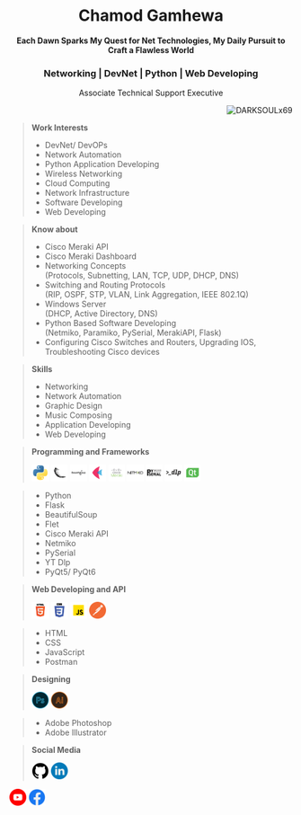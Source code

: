 <h1 align= center><b>Chamod Gamhewa</b></h1>
<p align= center><b>Each Dawn Sparks My Quest for Net Technologies, My Daily Pursuit to Craft a Flawless World</b></p>
<h3 align= center><b>Networking | DevNet | Python | Web Developing</b></h3>
<p align= center>Associate Technical Support Executive</p>

<p align="right"> <img src="https://komarev.com/ghpvc/?username=DARKSOULx69&label=Profile%20views&color=0e75b6&style=flat" alt="DARKSOULx69" /> </p>  

><b>Work Interests</b>  
>- DevNet/ DevOPs  
>- Network Automation
>- Python Application Developing
>- Wireless Networking
>- Cloud Computing
>- Network Infrastructure
>- Software Developing  
>- Web Developing

><b>Know about</b>
>- Cisco Meraki API
>- Cisco Meraki Dashboard
>- Networking Concepts  
(Protocols, Subnetting, LAN, TCP, UDP, DHCP, DNS)
>- Switching and Routing Protocols  
(RIP, OSPF, STP, VLAN, Link Aggregation, IEEE 802.1Q)
>- Windows Server  
(DHCP, Active Directory, DNS)
>- Python Based Software Developing  
(Netmiko, Paramiko, PySerial, MerakiAPI, Flask)
>- Configuring Cisco Switches and Routers, Upgrading IOS, Troubleshooting Cisco devices

><b>Skills</b>
>- Networking
>- Network Automation
>- Graphic Design
>- Music Composing
>- Application Developing
>- Web Developing


><b>Programming and Frameworks</b>  
>
><img src="assests\icons\softwares and frameworks\python.png" width=30 height= 30 alt= "Python">
><img src="assests\icons\softwares and frameworks\flask.png" width=30 height= 30 alt= "Flask">
><img src="assests\icons\softwares and frameworks\beautifulsoup.png" width=30 height= 30 alt= "BeautifulSoup">
><img src="assests\icons\softwares and frameworks\flet.png" width=30 height= 30 alt= "Flet">
><img src="assests\icons\softwares and frameworks\meraki.png" width=30 height= 30 alt= "Cisco Meraki">
><img src="assests\icons\softwares and frameworks\netmiko.png" width=30 height= 30 alt= "Netmiko">
><img src="assests\icons\softwares and frameworks\pyserial.png" width=30 height= 30 alt= "PySerial">
><img src="assests\icons\softwares and frameworks\ytdlp.png" width=30 height= 30 alt= "YT Dlp">
><img src="assests\icons\softwares and frameworks\qt.png" width=30 height= 30 alt= "PyQt">  

>- Python
>- Flask
>- BeautifulSoup
>- Flet
>- Cisco Meraki API
>- Netmiko
>- PySerial
>- YT Dlp
>- PyQt5/ PyQt6

><b>Web Developing and API</b>  
>
><img src="assests\icons\softwares and frameworks\html.png" width=30 height= 30 alt= "HTML">
><img src="assests\icons\softwares and frameworks\css.png" width=30 height= 30 alt= "CSS">
><img src="assests\icons\softwares and frameworks\js.png" width=30 height= 30 alt= "JS">
><img src="assests\icons\softwares and frameworks\postman.png" width= 30 height= 30>  

>- HTML
>- CSS
>- JavaScript
>- Postman

><b>Designing</b>  
>
><img src="assests\icons\softwares and frameworks\photoshop.png" width=30 height= 30 alt= "Photoshop">
><img src="assests\icons\softwares and frameworks\illustrator.png" width=30 height= 30 alt= "Illustrator">  

>- Adobe Photoshop
>- Adobe Illustrator

><b>Social Media</b>
>
> <a href= "https://github.com/DARKSOULx69"><img src="assests\icons\social media\github.png" width= 30, height= 30 alt= "Github"></a>
<a href= "https://lk.linkedin.com/in/chamod-gamhewa-25b736257"><img src="assests\icons\social media\lnkedin.png" width= 30, height= 30 alt= "Linkedin"></a>
<!-- <a href= ""><img src="assests\icons\social media\stackoverflow.png" width=30 height= 30 alt= "Stackoverflow"></a> -->
<a href= "https://www.youtube.com/@ChamodSavinda"><img src="assests\icons\social media\youtube.png" width=30 height= 30 alt= "Youtube"></a>
<a href= "https://www.facebook.com/people/Chamod-Savinda/61558642928999/"><img src="assests\icons\social media\facebook.png" width=30 height= 30 alt= "Facebook"></a>
<!-- <a href= ""><img src="assests\icons\social media\instagram.png" width=30 height= 30 alt= "Instagram"></a> -->
